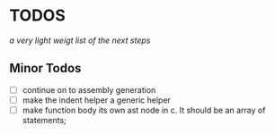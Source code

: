 # TODOS
_a very light weigt list of the next steps_

## Minor Todos
- [ ] continue on to assembly generation
- [ ] make the indent helper a generic helper
- [ ] make function body its own ast node in c. It should be
      an array of statements;
